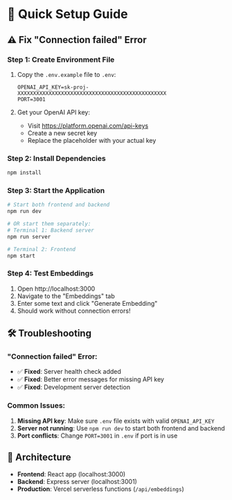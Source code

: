 # 🚀 Quick Setup Guide

## ⚠️ Fix "Connection failed" Error

### Step 1: Create Environment File
1. Copy the `.env.example` file to `.env`:
   ```
   OPENAI_API_KEY=sk-proj-XXXXXXXXXXXXXXXXXXXXXXXXXXXXXXXXXXXXXXXXXXXXXXXX
   PORT=3001
   ```

2. Get your OpenAI API key:
   - Visit https://platform.openai.com/api-keys
   - Create a new secret key
   - Replace the placeholder with your actual key

### Step 2: Install Dependencies
```bash
npm install
```

### Step 3: Start the Application
```bash
# Start both frontend and backend
npm run dev

# OR start them separately:
# Terminal 1: Backend server
npm run server

# Terminal 2: Frontend
npm start
```

### Step 4: Test Embeddings
1. Open http://localhost:3000
2. Navigate to the "Embeddings" tab
3. Enter some text and click "Generate Embedding"
4. Should work without connection errors!

## 🛠️ Troubleshooting

### "Connection failed" Error:
- ✅ **Fixed**: Server health check added
- ✅ **Fixed**: Better error messages for missing API key
- ✅ **Fixed**: Development server detection

### Common Issues:
1. **Missing API key**: Make sure `.env` file exists with valid `OPENAI_API_KEY`
2. **Server not running**: Use `npm run dev` to start both frontend and backend
3. **Port conflicts**: Change `PORT=3001` in `.env` if port is in use

## 📁 Architecture
- **Frontend**: React app (localhost:3000)
- **Backend**: Express server (localhost:3001) 
- **Production**: Vercel serverless functions (`/api/embeddings`)
